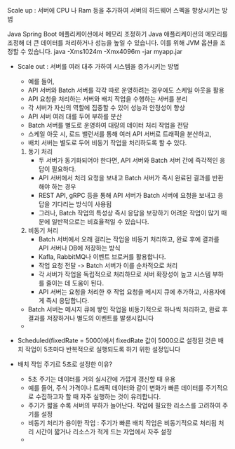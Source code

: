 
Scale up : 서버에 CPU 나 Ram 등을 추가하여 서버의 하드웨어 스펙을 향상시키는 방법

Java Spring Boot 애플리케이션에서 메모리 조정하기
Java 애플리케이션의 메모리를 조정해 더 큰 데이터를 처리하거나 성능을 높일 수 있습니다. 이를 위해 JVM 옵션을 조정할 수 있습니다.
java -Xms1024m -Xmx4096m -jar myapp.jar 

- Scale out : 서버를 여러 대추 가하여 시스템을 증가시키는 방법
    - 예를 들어,
    - API 서버와 Batch 서버를 각각 따로 운영하려는 경우에도 스케일 아웃을 활용
    -  API 요청을 처리하는 서버와 배치 작업을 수행하는 서버를 분리
    - 각 서버가 자신의 역할에 집중할 수 있어 성능과 안정성이 향상
    - API 서버 여러 대를 두어 부하를 분산
    - Batch 서버를 별도로 운영하여 대량의 데이터 처리 작업을 전담
    - 스케일 아웃 시, 로드 밸런서를 통해 여러 API 서버로 트래픽을 분산하고,
    - 배치 서버는 별도로 두어 비동기 작업을 처리하도록 할 수 있다.

    1. 동기 처리
        - 두 서버가 동기화되어야 한다면, API 서버와 Batch 서버 간에 즉각적인 응답이 필요하다.
        - API 서버에서 처리 요청을 보내고  Batch 서버가 즉시 완료된 결과를 반환해야 하는 경우
        - REST API, gRPC 등을 통해 API 서버가 Batch 서버에 요청을 보내고 응답을 기다리는 방식이 사용됨
        - 그러나, Batch 작업의 특성상 즉시 응답을 보장하기 어려운 작업이 많기 때문에 일반적으로는 비효율적일 수 있습니다.
    2. 비동기 처리
        - Batch 서버에서 오래 걸리는 작업을 비동기 처리하고, 완료 후에 결과를 API 서버나 DB에 저장하는 방식
        - Kafla, RabbitMQ나 이벤트 브로커를 활용합니다.
        - 작업 요청 전달 -> Batch 서버가 이를 순차적으로 처리
        - 각 서버가 작업을 독립적으로 처리하므로 서버 확장성이 높고 시스템 부하를 줄이는 데 도움이 된다.
        - API 서버는 요청을 처리한 후 작업 요청을 메시지 큐에 추가하고, 사용자에게 즉시 응답합니다.
    - Batch 서버는 메시지 큐에 쌓인 작업을 비동기적으로 하나씩 처리하고, 완료 후 결과를 저장하거나 별도의 이벤트를 발생시킵니다
    - 

- Scheduled(fixedRate = 5000)에서 fixedRate 값이 5000으로 설정된 것은 배치 작업이 5초마다 반복적으로 실행되도록 하기 위한 설정입니다
- 배치 작업 주기르 5초로 설정한 이유? 
  - 5초 주기는 데이터를 거의 실시간에 가깝게 갱신할 때 유용 
  -  예를 들어, 주식 가격이나 트래픽 데이터와 같이 변화가 빠른 데이터를 주기적으로 수집하고자 할 때 자주 실행하는 것이 유리합니다.
  - 주기가 짧을 수록 서버의 부하가 늘어난다. 작업에 필요한 리소스를 고려하여 주기를 설정 
  - 비동기 처리가 용이한 작업 : 주기가 빠른 배치 작업은 비동기적으로 처리됨 처리 시간이 짧거나 리소스가 적게 드는 자업에서 자주 설정 
  - 


